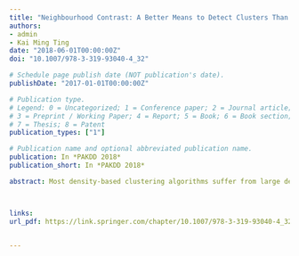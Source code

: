 ```yaml
---
title: "Neighbourhood Contrast: A Better Means to Detect Clusters Than Density"
authors:
- admin
- Kai Ming Ting
date: "2018-06-01T00:00:00Z"
doi: "10.1007/978-3-319-93040-4_32"

# Schedule page publish date (NOT publication's date).
publishDate: "2017-01-01T00:00:00Z"

# Publication type.
# Legend: 0 = Uncategorized; 1 = Conference paper; 2 = Journal article;
# 3 = Preprint / Working Paper; 4 = Report; 5 = Book; 6 = Book section;
# 7 = Thesis; 8 = Patent
publication_types: ["1"]

# Publication name and optional abbreviated publication name.
publication: In *PAKDD 2018*
publication_short: In *PAKDD 2018*

abstract: Most density-based clustering algorithms suffer from large density variations among clusters. This paper proposes a new measure called Neighbourhood Contrast (NC) as a better alternative to density in detecting clusters. The proposed NC admits all local density maxima, regardless of their densities, to have similar NC values. Due to this unique property, NC is a better means to detect clusters in a dataset with large density variations among clusters. We provide two applications of NC. First, replacing density with NC in the current state-of-the-art clustering procedure DP leads to significantly improved clustering performance. Second, we devise a new clustering algorithm called Neighbourhood Contrast Clustering (NCC) which does not require density or distance calculations, and therefore has a linear time complexity in terms of dataset size. Our empirical evaluation shows that both NC-based methods outperform density-based methods including the current state-of-the-art.



links:
url_pdf: https://link.springer.com/chapter/10.1007/978-3-319-93040-4_32


---
```


